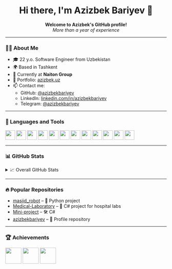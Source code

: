 <h1 align="center">Hi there, I'm Azizbek Bariyev 👋</h1>

<p align="center">
  <strong>Welcome to Azizbek's GitHub profile!</strong><br>
  <em>More than a year of experience</em>
</p>

---

### 🧑‍💻 About Me

- 🎓 22 y.o. Software Engineer from Uzbekistan
- 🌍 Based in Tashkent
- 💼 Currently at **Naiton Group**
- 🔗 Portfolio: [azizbek.uz](https://azizbek.uz)
- 📫 Contact me:
  - GitHub: [@azizbekbariyev](https://github.com/azizbekbariyev)
  - LinkedIn: [linkedin.com/in/azizbekbariyev](https://linkedin.com/in/azizbekbariyev)
  - Telegram: [@azizbekbariyev](https://t.me/Azizbek_Bariyev)

---

### 🚀 Languages and Tools

<p align="left">
  <img src="https://cdn.jsdelivr.net/gh/devicons/devicon/icons/html5/html5-original.svg" width="30"/>
  <img src="https://cdn.jsdelivr.net/gh/devicons/devicon/icons/css3/css3-original.svg" width="30"/>
  <img src="https://cdn.jsdelivr.net/gh/devicons/devicon/icons/javascript/javascript-original.svg" width="30"/>
  <img src="https://cdn.jsdelivr.net/gh/devicons/devicon/icons/python/python-original.svg" width="30"/>
  <img src="https://cdn.jsdelivr.net/gh/devicons/devicon/icons/c/c-original.svg" width="30"/>
  <img src="https://cdn.jsdelivr.net/gh/devicons/devicon/icons/csharp/csharp-original.svg" width="30"/>
  <img src="https://cdn.jsdelivr.net/gh/devicons/devicon/icons/git/git-original.svg" width="30"/>
  <img src="https://cdn.jsdelivr.net/gh/devicons/devicon/icons/github/github-original.svg" width="30"/>
  <img src="https://cdn.jsdelivr.net/gh/devicons/devicon/icons/vscode/vscode-original.svg" width="30"/>
  <img src="https://cdn.jsdelivr.net/gh/devicons/devicon/icons/heroku/heroku-original.svg" width="30"/>
  <img src="https://cdn.jsdelivr.net/gh/devicons/devicon/icons/linux/linux-original.svg" width="30"/>
  <img src="https://cdn.jsdelivr.net/gh/devicons/devicon/icons/windows8/windows8-original.svg" width="30"/>
</p>

---

### 📊 GitHub Stats

<details>
  <summary>📈 Overall GitHub Stats</summary>
  <br>
  <img src="https://github-readme-stats.vercel.app/api?username=azizbekbariyev&show_icons=true&theme=github_dark" alt="GitHub Stats"/>
  <br>
  <img src="https://github-readme-streak-stats.herokuapp.com?user=azizbekbariyev&theme=github-dark&hide_border=false" alt="GitHub Streak"/>
</details>

---

### 🔥 Popular Repositories

- [masjid_robot](https://github.com/azizbekbariyev/masjid_robot) – 🐍 Python project
- [Medical-Laboratory](https://github.com/azizbekbariyev/Medical-Laboratory) – 🏥 C# project for hospital labs
- [Mini-project](https://github.com/azizbekbariyev/Mini-project) – 🛠️ C#
- [azizbekbariyev](https://github.com/azizbekbariyev/azizbekbariyev) – 🔧 Profile repository

---

### 🏆 Achievements

<p align="left">
  <img src="https://github.githubassets.com/images/modules/profile/achievements/pull-shark-default.png" width="50" />
  <img src="https://github.githubassets.com/images/modules/profile/achievements/yolo-default.png" width="50" />
  <img src="https://github.githubassets.com/images/modules/profile/achievements/arctic-code-vault-contributor-default.png" width="50" />
</p>
